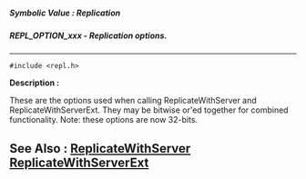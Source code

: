 ##### Symbolic Value : Replication
##### REPL_OPTION_xxx - Replication options.
---
```
#include <repl.h>
```
**Description :**

These are the options used when calling ReplicateWithServer and 
ReplicateWithServerExt.  They may be bitwise or'ed together for combined 
functionality.   Note: these options are now 32-bits.

**See Also :**
[ReplicateWithServer](/domino-c-api-docs/reference/Func/ReplicateWithServer)
[ReplicateWithServerExt](/domino-c-api-docs/reference/Func/ReplicateWithServerExt)
---
